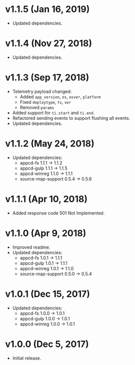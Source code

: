 # v1.1.5 (Jan 16, 2019)

 * Updated dependencies.

# v1.1.4 (Nov 27, 2018)

 * Updated dependencies.

# v1.1.3 (Sep 17, 2018)

 * Telemetry payload changed:
   - Added `app_version`, `os`, `osver`, `platform`
   - Fixed `deploytype`, `ts`, `ver`
   - Removed `params`
 * Added support for `ti.start` and `ti.end`.
 * Refactored sending events to support flushing all events.
 * Updated dependencies.

# v1.1.2 (May 24, 2018)

 * Updated dependencies:
   - appcd-fs 1.1.1 -> 1.1.2
   - appcd-gulp 1.1.1 -> 1.1.5
   - appcd-winreg 1.1.0 -> 1.1.1
   - source-map-support 0.5.4 -> 0.5.6

# v1.1.1 (Apr 10, 2018)

 * Added response code 501 Not Implemented.

# v1.1.0 (Apr 9, 2018)

 * Improved readme.
 * Updated dependencies:
   - appcd-fs 1.0.1 -> 1.1.1
   - appcd-gulp 1.0.1 -> 1.1.1
   - appcd-winreg 1.0.1 -> 1.1.0
   - source-map-support 0.5.0 -> 0.5.4

# v1.0.1 (Dec 15, 2017)

 * Updated dependencies:
   - appcd-fs 1.0.0 -> 1.0.1
   - appcd-gulp 1.0.0 -> 1.0.1
   - appcd-winreg 1.0.0 -> 1.0.1

# v1.0.0 (Dec 5, 2017)

 - Initial release.
